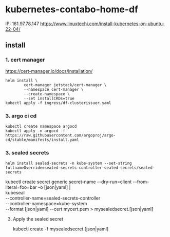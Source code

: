 # kubernetes-contabo-home-df

IP: 161.97.78.147
https://www.linuxtechi.com/install-kubernetes-on-ubuntu-22-04/

## install

### 1. cert manager

https://cert-manager.io/docs/installation/

```
helm install \
        cert-manager jetstack/cert-manager \
        --namespace cert-manager \
        --create-namespace \
        --set installCRDs=true
kubectl apply -f ingress/df-clusterissuer.yaml

```

### 3. argo ci cd

```
kubectl create namespace argocd
kubectl apply -n argocd -f https://raw.githubusercontent.com/argoproj/argo-cd/stable/manifests/install.yaml
```

### 3. sealed secrets

```
helm install sealed-secrets -n kube-system --set-string fullnameOverride=sealed-secrets-controller sealed-secrets/sealed-secrets 
```

kubectl create secret generic secret-name --dry-run=client --from-literal=foo=bar -o [json|yaml] | \
    kubeseal \
      --controller-name=sealed-secrets-controller \
      --controller-namespace=kube-system \
      --format [json|yaml] --cert mycert.pem > mysealedsecret.[json|yaml]

3. Apply the sealed secret

    kubectl create -f mysealedsecret.[json|yaml]